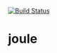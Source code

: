 [![Build Status](https://travis-ci.org/qezel/joule.svg?branch=master)](https://travis-ci.org/qezel/joule)

# joule
